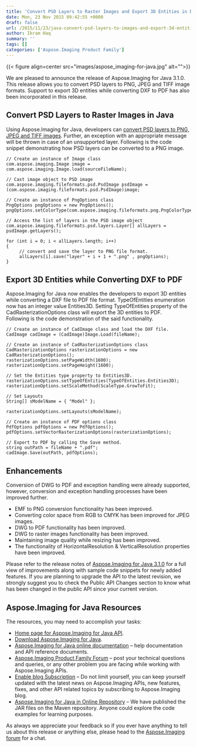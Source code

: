 ```yaml
---
title: 'Convert PSD Layers to Raster Images and Export 3D Entities in DXF to PDF using Java'
date: Mon, 23 Nov 2015 09:42:55 +0000
draft: false
url: /2015/11/23/java-convert-psd-layers-to-images-and-export-3d-entities-in-dxf-to-pdf/
author: Ikram Haq
summary: ''
tags: []
categories: ['Aspose.Imaging Product Family']
---
```




{{< figure align=center src="images/aspose_imaging-for-java.jpg" alt="">}}


We are pleased to announce the release of Aspose.Imaging for Java 3.1.0. This release allows you to convert PSD layers to PNG, JPEG and TIFF image formats. Support to export 3D entities while converting DXF to PDF has also been incorporated in this release.

## Convert PSD Layers to Raster Images in Java

Using Aspose.Imaging for Java, developers can [convert PSD layers to PNG, JPEG and TIFF images][1]. Further, an exception with an appropriate message will be thrown in case of an unsupported layer. Following is the code snippet demonstrating how PSD layers can be converted to a PNG image.

```
// Create an instance of Image class
com.aspose.imaging.Image image = com.aspose.imaging.Image.load(sourceFileName);
        
// Cast image object to PSD image
com.aspose.imaging.fileformats.psd.PsdImage psdImage = (com.aspose.imaging.fileformats.psd.PsdImage)image;
    
// Create an instance of PngOptions class
PngOptions pngOptions = new PngOptions();
pngOptions.setColorType(com.aspose.imaging.fileformats.png.PngColorType.TruecolorWithAlpha);

// Access the list of layers in the PSD image object
com.aspose.imaging.fileformats.psd.layers.Layer[] allLayers = psdImage.getLayers();
        
for (int i = 0; i < allLayers.length; i++)
{
     // convert and save the layer to PNG file format.
     allLayers[i].save("layer" + i + 1 + ".png" , pngOptions);
}
```

## Export 3D Entities while Converting DXF to PDF

Aspose.Imaging for Java now enables the developers to export 3D entities while converting a DXF file to PDF file format. TypeOfEntities enumeration now has an integer value Entities3D. Setting TypeOfEntities property of the CadRasterizationOptions class will export the 3D entities to PDF.  
Following is the code demonstration of the said functionality.

```
// Create an instance of CadImage class and load the DXF file.
CadImage cadImage = (CadImage)Image.Load(fileName);

// Create an instance of CadRasterizationOptions class
CadRasterizationOptions rasterizationOptions = new CadRasterizationOptions();
rasterizationOptions.setPageWidth(1600);
rasterizationOptions.setPageHeight(1600);

// Set the Entities type property to Entities3D.
rasterizationOptions.setTypeOfEntities(TypeOfEntities.Entities3D);
rasterizationOptions.setScaleMethod(ScaleType.GrowToFit);

// Set Layouts
String[] sModelName = { "Model" };

rasterizationOptions.setLayouts(sModelName);

// Create an instance of PDF options class
PdfOptions pdfOptions = new PdfOptions();
pdfOptions.setVectorRasterizationOptions(rasterizationOptions);

// Export to PDF by calling the Save method.                    
string outPath = fileName + ".pdf";
cadImage.Save(outPath, pdfOptions);
```

## Enhancements

Conversion of DWG to PDF and exception handling were already supported, however, conversion and exception handling processes have been improved further.

*   EMF to PNG conversion functionality has been improved.
*   Converting color space from RGB to CMYK has been improved for JPEG images.
*   DWG to PDF functionality has been improved.
*   DWG to raster images functionality has been improved.
*   Maintaining image quality while resizing has been improved.
*   The functionality of HorizontalResolution & VerticalResolution properties have been improved.

Please refer to the release notes of [Aspose.Imaging for Java 3.1.0][2] for a full view of improvements along with sample code snippets for newly added features. If you are planning to upgrade the API to the latest revision, we strongly suggest you to check the Public API Changes section to know what has been changed in the public API since your current version.

## Aspose.Imaging for Java Resources

The resources, you may need to accomplish your tasks:

*   [Home page for Aspose.Imaging for Java API][3].
*   [Download Aspose.Imaging for Java][4].
*   [Aspose.Imaging for Java online documentation][5] – help documentation and API reference documents.
*   [Aspose.Imaging Product Family Forum][6] – post your technical questions and queries, or any other problem you are facing while working with Aspose.Imaging APIs.
*   [Enable blog Subscription][7] – Do not limit yourself, you can keep yourself updated with the latest news on Aspose.Imaging APIs, new features, fixes, and other API related topics by subscribing to Aspose.Imaging blog.
*   [Aspose.Imaging for Java in Online Repository][8] – We have published the JAR files on the Maven repository. Anyone could explore the code examples for learning purposes.

As always we appreciate your feedback so if you ever have anything to tell us about this release or anything else, please head to the [Aspose.Imaging forum][9] for a chat.




[1]: https://docs.aspose.com/display/psdjava/Manipulating+TIFF+Images
[2]: https://downloads.aspose.com/imaging/java
[3]: https://www.aspose.com/products/imaging/java
[4]: https://downloads.aspose.com/imaging/java
[5]: https://docs.aspose.com/display/imagingjava/Home
[6]: https://www.aspose.com/community/forums/aspose.imaging-product-family/498/showforum.aspx
[7]: https://blog.aspose.com/category/aspose-products/aspose.imaging-product-family/
[8]: http://maven.aspose.com/repository/simple/ext-release-local/com/aspose/aspose-imaging/
[9]: https://www.aspose.com/community/forums/aspose.imaging-product-family/498/showforum.aspx




